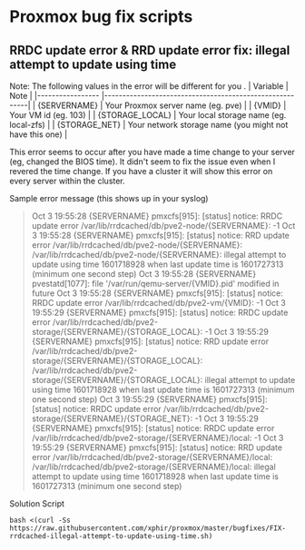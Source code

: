 # Proxmox bug fix scripts

## RRDC update error & RRD update error fix: illegal attempt to update using time
Note: The following values in the error will be different for you .
| Variable         | Note                                                    |
|----------------- |---------------------------------------------------------|
| {SERVERNAME}     | Your Proxmox server name (eg. pve)                      |
| {VMID}           | Your VM id (eg. 103)                                    |
| {STORAGE_LOCAL}  | Your local storage name (eg. local-zfs)                 |
| {STORAGE_NET}    | Your network storage name (you might not have this one) |

This error seems to occur after you have made a time change to your server (eg, changed the BIOS time). It didn't seem to fix the issue even when I revered the time change. If you have a cluster it will show this error on every server within the cluster.

Sample error message (this shows up in your syslog)

> Oct  3 19:55:28 {SERVERNAME} pmxcfs[915]: [status] notice: RRDC update error /var/lib/rrdcached/db/pve2-node/{SERVERNAME}: -1
> Oct  3 19:55:28 {SERVERNAME} pmxcfs[915]: [status] notice: RRD update error /var/lib/rrdcached/db/pve2-node/{SERVERNAME}: /var/lib/rrdcached/db/pve2-node/{SERVERNAME}: illegal attempt to update using time 1601718928 when last update time is 1601727313 (minimum one second step)
> Oct  3 19:55:28 {SERVERNAME} pvestatd[1077]: file '/var/run/qemu-server/{VMID}.pid' modified in future
> Oct  3 19:55:28 {SERVERNAME} pmxcfs[915]: [status] notice: RRDC update error /var/lib/rrdcached/db/pve2-vm/{VMID}: -1
> Oct  3 19:55:29 {SERVERNAME} pmxcfs[915]: [status] notice: RRDC update error /var/lib/rrdcached/db/pve2-storage/{SERVERNAME}/{STORAGE_LOCAL}: -1
> Oct  3 19:55:29 {SERVERNAME} pmxcfs[915]: [status] notice: RRD update error /var/lib/rrdcached/db/pve2-storage/{SERVERNAME}/{STORAGE_LOCAL}: /var/lib/rrdcached/db/pve2-storage/{SERVERNAME}/{STORAGE_LOCAL}: illegal attempt to update using time 1601718928 when last update time is 1601727313 (minimum one second step)
> Oct  3 19:55:29 {SERVERNAME} pmxcfs[915]: [status] notice: RRDC update error /var/lib/rrdcached/db/pve2-storage/{SERVERNAME}/{STORAGE_NET}: -1
> Oct  3 19:55:29 {SERVERNAME} pmxcfs[915]: [status] notice: RRDC update error /var/lib/rrdcached/db/pve2-storage/{SERVERNAME}/local: -1
> Oct  3 19:55:29 {SERVERNAME} pmxcfs[915]: [status] notice: RRD update error /var/lib/rrdcached/db/pve2-storage/{SERVERNAME}/local: /var/lib/rrdcached/db/pve2-storage/{SERVERNAME}/local: illegal attempt to update using time 1601718928 when last update time is 1601727313 (minimum one second step) 

Solution Script

`bash <(curl -Ss https://raw.githubusercontent.com/xphir/proxmox/master/bugfixes/FIX-rrdcached-illegal-attempt-to-update-using-time.sh)`
